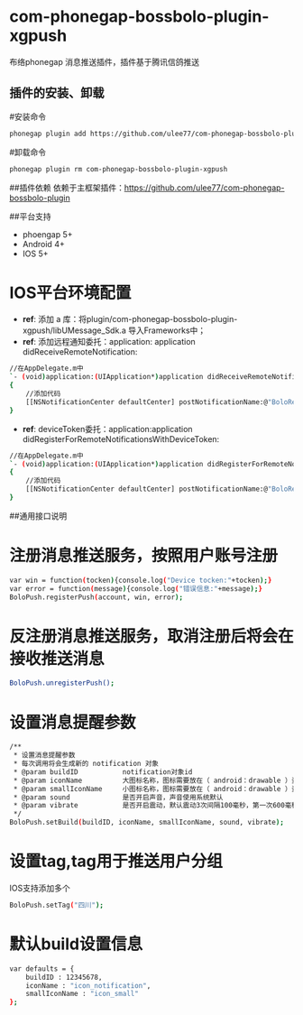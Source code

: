 # com-phonegap-bossbolo-plugin-xgpush
布络phonegap 消息推送插件，插件基于腾讯信鸽推送

## 插件的安装、卸载
#安装命令

```sh
phonegap plugin add https://github.com/ulee77/com-phonegap-bossbolo-plugin-xgpush.git
```
#卸载命令
```sh
phonegap plugin rm com-phonegap-bossbolo-plugin-xgpush
```

##插件依赖
依赖于主框架插件：https://github.com/ulee77/com-phonegap-bossbolo-plugin

##平台支持
- phoengap 5+
- Android 4+
- IOS 5+

# IOS平台环境配置
- __ref__: 添加 a 库：将plugin/com-phonegap-bossbolo-plugin-xgpush/libUMessage_Sdk.a 导入Frameworks中；
- __ref__: 添加远程通知委托：application: application didReceiveRemoteNotification:
```sh
//在AppDelegate.m中
`- (void)application:(UIApplication*)application didReceiveRemoteNotification:(NSDictionary*)userInfo
{
    //添加代码
    [[NSNotificationCenter defaultCenter] postNotificationName:@"BoloReceiveRemoteNotification" object:userInfo];
}
```
- __ref__: deviceToken委托：application:application didRegisterForRemoteNotificationsWithDeviceToken:
```sh
//在AppDelegate.m中
`- (void)application:(UIApplication*)application didRegisterForRemoteNotificationsWithDeviceToken:(NSData*)deviceToken
{
    //添加代码
    [[NSNotificationCenter defaultCenter] postNotificationName:@"BoloRemoteNotificationsWithDeviceToken" object:deviceToken];
}
```

##通用接口说明

# 注册消息推送服务，按照用户账号注册
```sh
var win = function(tocken){console.log("Device tocken:"+tocken);}
var error = function(message){console.log("错误信息:"+message);}
BoloPush.registerPush(account, win, error);
```

# 反注册消息推送服务，取消注册后将会在接收推送消息
```sh
BoloPush.unregisterPush();
```

# 设置消息提醒参数
```sh
/**
 * 设置消息提醒参数
 * 每次调用将会生成新的 notification 对象
 * @param buildID           notification对象id
 * @param iconName          大图标名称，图标需要放在（ android：drawable ）资源文件夹中
 * @param smallIconName     小图标名称，图标需要放在（ android：drawable ）资源文件夹中
 * @param sound             是否开启声音，声音使用系统默认
 * @param vibrate           是否开启震动，默认震动3次间隔100毫秒，第一次600毫秒，第二次500毫秒，第三次100毫秒
 */
BoloPush.setBuild(buildID, iconName, smallIconName, sound, vibrate);
```

# 设置tag,tag用于推送用户分组
IOS支持添加多个
```sh
BoloPush.setTag("四川");
```

# 默认build设置信息
```sh
var defaults = {
    buildID : 12345678,
    iconName : "icon_notification",
    smallIconName : "icon_small"
};
```
